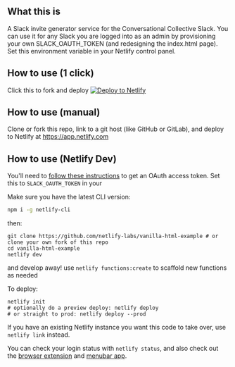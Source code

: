 ## What this is

A Slack invite generator service for the Conversational Collective Slack. You can use it for any Slack you are logged into as an admin by provisioning your own SLACK_OAUTH_TOKEN (and redesigning the index.html page). Set this environment variable in your Netlify control panel.

## How to use (1 click)

Click this to fork and deploy
[![Deploy to Netlify](https://www.netlify.com/img/deploy/button.svg)](https://app.netlify.com/start/deploy?repository=https://github.com/netlify-labs/vanilla-html-example)

## How to use (manual)

Clone or fork this repo, link to a git host (like GitHub or GitLab), and deploy to Netlify at https://app.netlify.com

## How to use (Netlify Dev)

You'll need to [follow these instructions](https://github.com/outsideris/slack-invite-automation#oauth-tokens) to get an OAuth access token. Set this to `SLACK_OAUTH_TOKEN` in your

Make sure you have the latest CLI version:

```bash
npm i -g netlify-cli
```

then:

```
git clone https://github.com/netlify-labs/vanilla-html-example # or clone your own fork of this repo
cd vanilla-html-example
netlify dev
```

and develop away! use `netlify functions:create` to scaffold new functions as needed

To deploy:

```
netlify init
# optionally do a preview deploy: netlify deploy
# or straight to prod: netlify deploy --prod
```

If you have an existing Netlify instance you want this code to take over, use `netlify link` instead.

You can check your login status with `netlify status`, and also check out the [browser extension](https://chrome.google.com/webstore/detail/netlify-browser-extension/dkhfpnphbcckigklfkaemnjdmghhcaoh?hl=en-US) and [menubar app](https://github.com/stefanjudis/netlify-menubar).
